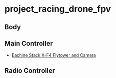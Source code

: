 # project_racing_drone_fpv

## Body

## Main Controller 

* [Eachine Stack X-F4 Flytower and Camera](https://www.banggood.com/Eachine-Stack-X-F4-Flytower-F4-Flight-Controller-Built-in-VTX-OSD-1080P-DVR-4-In-1-35A-Dshot600-ESC-p-1210911.html?currency=USD&utm_source=facebook&utm_medium=cpc_ods&utm_content=Brandon&utm_ho=2565+&utm_campaign=toys-dpa-sm-us-elec-m&cur_warehouse=CN)

## Radio Controller
